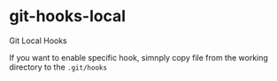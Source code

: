 # git-hooks-local
Git Local Hooks

If you want to enable specific hook, simnply copy file from the working directory to the `.git/hooks`
